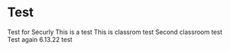 # Test
 Test for Securly
This is a test
This is classrom test
Second classroom test
Test again 6.13.22
test